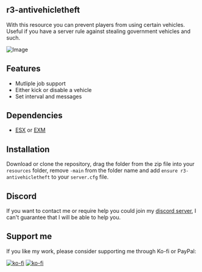 ## r3-antivehicletheft
With this resource you can prevent players from using certain vehicles. Useful if you have a server rule against stealing government vehicles and such.

![Image](https://i.r3ps4j.nl/images/af6.png)

## Features
* Mutliple job support
* Either kick or disable a vehicle
* Set interval and messages

## Dependencies
* [ESX](https://github.com/esx-framework/es_extended/tree/v1-final) or [EXM](https://github.com/extendedmode/extendedmode)

## Installation

Download or clone the repository, drag the folder from the zip file into your `resources` folder, remove `-main` from the folder name and add `ensure r3-antivehicletheft` to your `server.cfg` file.

## Discord
If you want to contact me or require help you could join my [discord server](https://discord.gg/bEWmBbg), I can't guarantee that I will be able to help you.

## Support me
If you like my work, please consider supporting me through Ko-fi or PayPal:

[![ko-fi](https://ko-fi.com/img/githubbutton_sm.svg)](https://ko-fi.com/S6S35JZ88)
[![ko-fi](https://cdn.r3ps4j.nl/assets/support_paypal_sm.svg)](https://paypal.me/r3ps4j)